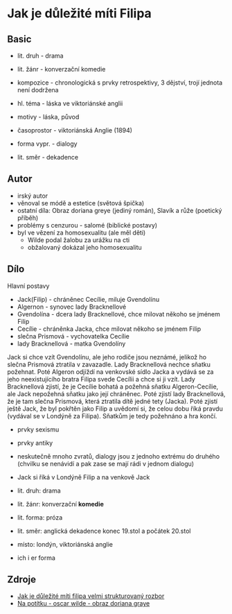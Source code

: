 # Jak je důležité míti Filipa

## Basic

- lit. druh - drama
- lit. žánr - konverzační komedie
- kompozice - chronologická s prvky retrospektivy, 3 dějství, trojí jednota není dodržena
- hl. téma - láska ve viktoriánské anglii
- motivy - láska, původ
- časoprostor - viktoriánská Anglie (1894)
- forma vypr. - dialogy

- lit. směr - dekadence

## Autor

- irský autor
- věnoval se módě a estetice (světová špička)
- ostatní díla: Obraz doriana greye (jediný román), Slavík a růže (poetický příběh)
- problémy s cenzurou - salomé (biblické postavy)
- byl ve vězení za homosexualitu (ale měl děti)
    - Wilde podal žalobu za urážku na cti
    - obžalovaný dokázal jeho homosexualitu

## Dílo

Hlavní postavy
- Jack(Filip) - chráněnec Cecílie, miluje Gvendolínu
- Algernon - synovec lady Bracknellové
- Gvendolína - dcera lady Bracknellové, chce milovat někoho se jménem Filip
- Cecílie - chráněnka Jacka, chce milovat někoho se jménem Filip
- slečna Prismová - vychovatelka Cecílie
- lady Bracknellová - matka Gvendolíny

Jack si chce vzít Gvendolínu, ale jeho rodiče jsou neznámé, jelikož ho slečna Prismová ztratila v zavazadle. Lady Bracknellová nechce sňatku požehnat. Poté Algeron odjíždí na venkovské sídlo Jacka a vydává se za jeho neexistujícího bratra Filipa svede Cecílii a chce si ji vzít. Lady Bracknellová zjistí, že je Cecílie bohatá a požehná sňatku Algeron-Cecílie, ale Jack nepožehná sňatku jako její chráněnec. Poté zjistí lady Bracknellová, že je tam slečna Prismová, která ztratila dítě jedné tety (Jacka). Poté zjistí ještě Jack, že byl pokřtěn jako Filip a uvědomí si, že celou dobu říká pravdu (vydával se v Londýně za Filipa). Sňatkům je tedy požehnáno a hra končí. 

- prvky sexismu
- prvky antiky
- neskutečně mnoho zvratů, dialogy jsou z jednoho extrému do druhého (chvilku se nenávidí a pak zase se mají rádi v jednom dialogu)
- Jack si říká v Londýně Filip a na venkově Jack


- lit. druh: drama
- lit. žánr: konverzační **komedie**
- lit. forma: próza
- lit. směr: anglická dekadence konec 19.stol a počátek 20.stol
- místo: londýn, viktoriánská anglie
- ich i er forma

## Zdroje

- [Jak je důležité míti filipa velmi strukturovaný rozbor](https://www.youtube.com/watch?v=L38YOBVbgPM)
- [Na potítku - oscar wilde - obraz doriana graye](https://www.youtube.com/watch?v=7IW4NilfdKs)